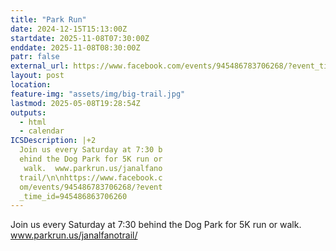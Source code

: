 ```yaml
---
title: "Park Run"
date: 2024-12-15T15:13:00Z
startdate: 2025-11-08T07:30:00Z
enddate: 2025-11-08T08:30:00Z
patr: false
external_url: https://www.facebook.com/events/945486783706268/?event_time_id=945486863706260
layout: post
location: 
feature-img: "assets/img/big-trail.jpg"
lastmod: 2025-05-08T19:28:54Z
outputs:
  - html
  - calendar
ICSDescription: |+2
  Join us every Saturday at 7:30 b  ehind the Dog Park for 5K run or   walk.  www.parkrun.us/janalfano  trail/\n\nhttps://www.facebook.c  om/events/945486783706268/?event  _time_id=945486863706260
---
```


Join us every Saturday at 7&#58;30 behind the Dog Park for 5K run or walk.  www.parkrun.us/janalfanotrail/<br>
  <br>
  
